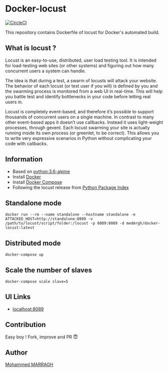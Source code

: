 # Docker-locust

[![CircleCI](https://circleci.com/gh/medmrgh/docker-locust/tree/master.svg?style=svg)](https://circleci.com/gh/medmrgh/docker-locust/tree/master)

This repository contains Dockerfile of locust for Docker's automated build.

## What is locust ?

Locust is an easy-to-use, distributed, user load testing tool. It is intended for load-testing web sites (or other systems) and figuring out how many concurrent users a system can handle.


The idea is that during a test, a swarm of locusts will attack your website. The behavior of each locust (or test user if you will) is defined by you and the swarming process is monitored from a web UI in real-time. This will help you battle test and identify bottlenecks in your code before letting real users in.

Locust is completely event-based, and therefore it’s possible to support thousands of concurrent users on a single machine. In contrast to many other event-based apps it doesn’t use callbacks. Instead it uses light-weight processes, through gevent. Each locust swarming your site is actually running inside its own process (or greenlet, to be correct). This allows you to write very expressive scenarios in Python without complicating your code with callbacks.

## Information

* Based on [python:3.6-alpine](https://hub.docker.com/_/python/)
* Install [Docker](https://www.docker.com/)
* Install [Docker Compose](https://docs.docker.com/compose/install/)
* Following the locust release from [Python Package Index](https://pypi.org/project/locustio/)

## Standalone mode

```
docker run --rm --name standalone --hostname standalone -e ATTACKED_HOST=http://standalone:8089 -v /path/to/locust/script/folder:/locust -p 8089:8089 -d medmrgh/docker-locust:latest
```

## Distributed mode

```
docker-compose up
```

## Scale the number of slaves

```
docker-compose scale slave=5
```

## UI Links

* [localhost:8089](http://localhost:8089)

## Contribution

Easy boy ! Fork, improve and PR  :innocent:

## Author

[Mohammed MARRAGH](http://www.marraghmohammed.com)
